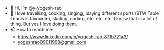 - 👋 Hi, I’m @y-yogesh-rao
- 👀 I love travelling, cooking, singing, playing different sports (BTW Table Tennis is favourite), skating, coding, etc. etc. etc. I know that is a lot of thing. But yes I love doing them.
- 📫 How to reach me:
    - https://www.linkedin.com/in/yogesh-rao-871b721a3/
    - yogeshrao09011998@gmail.com
